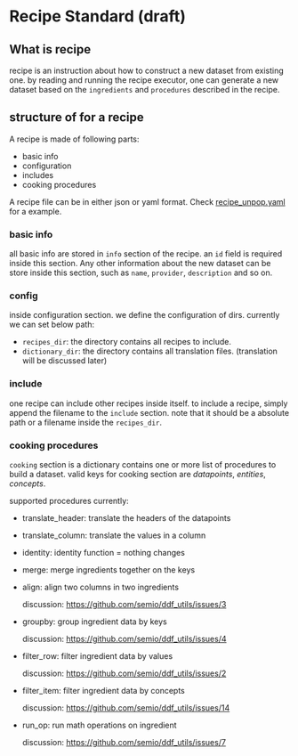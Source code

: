 # Recipe Standard (draft)

## What is recipe

recipe is an instruction about how to construct a new dataset from existing one.
by reading and running the recipe executor, one can generate a new dataset based
on the `ingredients` and `procedures` described in the recipe.

## structure of for a recipe

A recipe is made of following parts:

- basic info
- configuration
- includes
- cooking procedures

A recipe file can be in either json or yaml format. Check
[recipe_unpop.yaml](https://github.com/semio/ddf--gapminder--systema_globalis/blob/feature/autogenerated/etl/recipes/recipe_unpop.yaml) for a example.

### basic info

all basic info are stored in `info` section of the recipe. an `id` field is
required inside this section. Any other information about the new dataset can be
store inside this section, such as `name`, `provider`, `description` and so on.

### config

inside configuration section. we define the configuration of dirs. currently we
can set below path:

- `recipes_dir`: the directory contains all recipes to include.
- `dictionary_dir`: the directory contains all translation files. (translation
will be discussed later)

### include

one recipe can include other recipes inside itself. to include a recipe, simply
append the filename to the `include` section. note that it should be a absolute
path or a filename inside the `recipes_dir`.

### cooking procedures

`cooking` section is a dictionary contains one or more list of procedures to
build a dataset. valid keys for cooking section are _datapoints_, _entities_,
_concepts_.

supported procedures currently:

- translate_header: translate the headers of the datapoints
- translate_column: translate the values in a column
- identity: identity function = nothing changes
- merge: merge ingredients together on the keys
- align: align two columns in two ingredients

    discussion: https://github.com/semio/ddf_utils/issues/3

- groupby: group ingredient data by keys

    discussion: https://github.com/semio/ddf_utils/issues/4

- filter_row: filter ingredient data by values

    discussion: https://github.com/semio/ddf_utils/issues/2

- filter_item: filter ingredient data by concepts

    discussion: https://github.com/semio/ddf_utils/issues/14

- run_op: run math operations on ingredient

    discussion: https://github.com/semio/ddf_utils/issues/7
